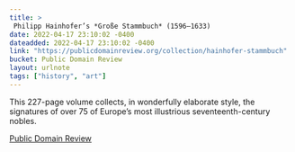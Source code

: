 ```yaml
---
title: > 
 Philipp Hainhofer’s *Große Stammbuch* (1596–1633)
date: 2022-04-17 23:10:02 -0400
dateadded: 2022-04-17 23:10:02 -0400
link: "https://publicdomainreview.org/collection/hainhofer-stammbuch"
bucket: Public Domain Review
layout: urlnote
tags: ["history", "art"]
--- 
```

This 227-page volume collects, in wonderfully elaborate style, the signatures of over 75 of Europe’s most illustrious seventeenth-century nobles.
 <!-- end excerpt --> 
<div class='bucket'><a class='internal-link' href='/buckets/public-domain-review'>Public Domain Review</a></div> 
